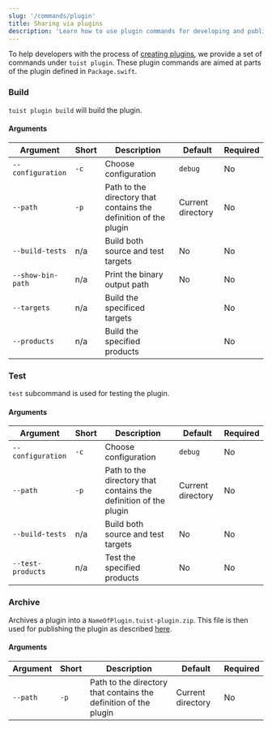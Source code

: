 ```yaml
---
slug: '/commands/plugin'
title: Sharing via plugins
description: 'Learn how to use plugin commands for developing and publishing Tuist plugins.'
---
```


To help developers with the process of [creating plugins](/plugins/creating-plugins/),
we provide a set of commands under `tuist plugin`. These plugin commands are aimed at parts of the plugin defined in `Package.swift`.

### Build

`tuist plugin build` will build the plugin.

#### Arguments

| Argument | Short | Description | Default | Required |
| ------------------ | ----- | ------------------------- | ------- | -------- |
| `--configuration` | `-c`  | Choose configuration | `debug` | No |
| `--path`  | `-p`  | Path to the directory that contains the definition of the plugin | Current directory | No |
| `--build-tests` | n/a | Build both source and test targets | No | No |
| `--show-bin-path` | n/a | Print the binary output path | No | No |
| `--targets` | n/a | Build the specificed targets |  | No |
| `--products` | n/a | Build the specified products | | No |

### Test

`test` subcommand is used for testing the plugin.

#### Arguments

| Argument | Short | Description | Default | Required |
| ------------------ | ----- | ------------------------- | ------- | -------- |
| `--configuration` | `-c`  | Choose configuration | `debug` | No |
| `--path`  | `-p`  | Path to the directory that contains the definition of the plugin | Current directory | No |
| `--build-tests` | n/a | Build both source and test targets | No | No |
| `--test-products` | n/a | Test the specified products | No | No |

### Archive

Archives a plugin into a `NameOfPlugin.tuist-plugin.zip`. This file is then used for publishing the plugin as described [here](/plugins/creating-plugins).

#### Arguments

| Argument | Short | Description | Default | Required |
| ------------------ | ----- | ------------------------- | ------- | -------- |
| `--path`  | `-p`  | Path to the directory that contains the definition of the plugin | Current directory | No |